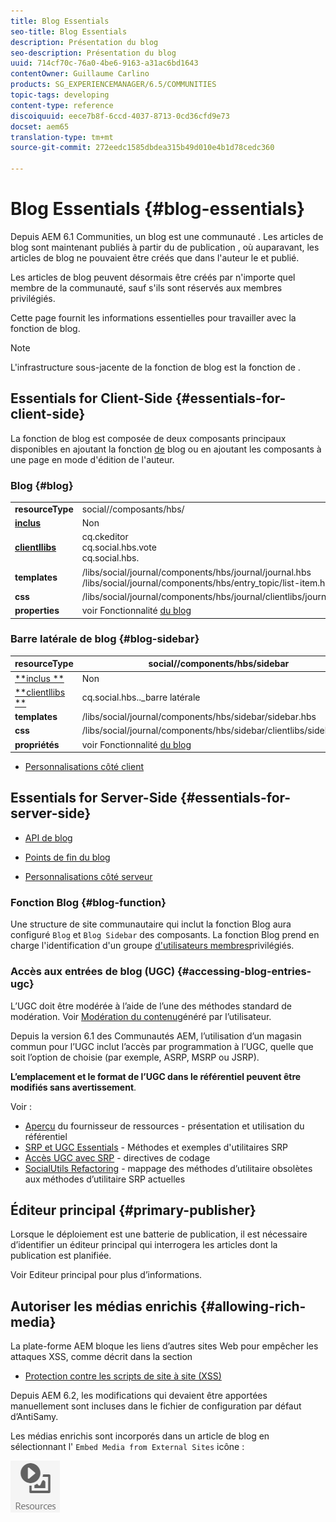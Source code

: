 ```yaml
---
title: Blog Essentials
seo-title: Blog Essentials
description: Présentation du blog
seo-description: Présentation du blog
uuid: 714cf70c-76a0-4be6-9163-a31ac6bd1643
contentOwner: Guillaume Carlino
products: SG_EXPERIENCEMANAGER/6.5/COMMUNITIES
topic-tags: developing
content-type: reference
discoiquuid: eece7b8f-6ccd-4037-8713-0cd36cfd9e73
docset: aem65
translation-type: tm+mt
source-git-commit: 272eedc1585dbdea315b49d010e4b1d78cedc360

---
```



# Blog Essentials {#blog-essentials}

Depuis AEM 6.1 Communities, un blog est une communauté  . Les articles de blog sont maintenant publiés à partir du  de publication , où auparavant, les articles de blog ne pouvaient être créés que dans l&#39;auteur  le et publié.

Les articles de blog peuvent désormais être créés par n&#39;importe quel membre de la communauté, sauf s&#39;ils sont réservés aux membres privilégiés.

Cette page fournit les informations essentielles pour travailler avec la fonction de blog.

>[!NOTE]
>
>L&#39;infrastructure sous-jacente de la fonction de blog est la fonction de .

## Essentials for Client-Side {#essentials-for-client-side}

La fonction de blog est composée de deux composants principaux disponibles en ajoutant la fonction [de](/help/communities/functions.md#blog-function) blog ou en ajoutant les composants à une page en mode d&#39;édition de l&#39;auteur.

### Blog {#blog}

<table>
 <tbody>
  <tr>
   <td> <strong>resourceType</strong></td>
   <td> social//composants/hbs/</td>
  </tr>
  <tr>
   <td> <a href="/help/communities/scf.md#add-or-include-a-communities-component"><strong>inclus</strong></a></td>
   <td>Non</td>
  </tr>
  <tr>
   <td> <a href="/help/communities/clientlibs.md"><strong>clientllibs</strong></a></td>
   <td>cq.ckeditor<br /> cq.social.hbs.vote<br /> cq.social.hbs.</td>
  </tr>
  <tr>
   <td> <strong>templates</strong></td>
   <td> /libs/social/journal/components/hbs/journal/journal.hbs<br /> /libs/social/journal/components/hbs/entry_topic/list-item.hbs</td>
  </tr>
  <tr>
   <td> <strong>css</strong></td>
   <td> /libs/social/journal/components/hbs/journal/clientlibs/journal.css</td>
  </tr>
  <tr>
   <td><strong> properties</strong></td>
   <td>voir Fonctionnalité <a href="/help/communities/blog-feature.md">du blog</a></td>
  </tr>
 </tbody>
</table>

### Barre latérale de blog {#blog-sidebar}

| **resourceType** | social//components/hbs/sidebar |
|---|---|
| [**inclus **](/help/communities/scf.md#add-or-include-a-communities-component) | Non |
| [**clientllibs **](/help/communities/clientlibs.md) | cq.social.hbs.._barre latérale |
| **templates** | /libs/social/journal/components/hbs/sidebar/sidebar.hbs |
| **css** | /libs/social/journal/components/hbs/sidebar/clientlibs/sidebar.css |
| **propriétés** | voir Fonctionnalité [du blog](/help/communities/blog-feature.md) |

* [Personnalisations côté client](/help/communities/client-customize.md)

## Essentials for Server-Side {#essentials-for-server-side}

* [API de blog](https://helpx.adobe.com/experience-manager/6-5/sites/developing/using/reference-materials/javadoc/com/adobe/cq/social/journal/client/api/package-summary.html)

* [Points de fin du blog](https://helpx.adobe.com/experience-manager/6-5/sites/developing/using/reference-materials/javadoc/com/adobe/cq/social/journal/client/endpoints/package-summary.html)

* [Personnalisations côté serveur](/help/communities/server-customize.md)

### Fonction Blog {#blog-function}

Une structure de site communautaire qui inclut la fonction [](/help/communities/functions.md#blog-function) Blog aura configuré `Blog` et `Blog Sidebar` des composants. La fonction Blog prend en charge l&#39;identification d&#39;un groupe [d&#39;utilisateurs membres](/help/communities/users.md#privileged-members-group)privilégiés.

### Accès aux entrées de blog (UGC) {#accessing-blog-entries-ugc}

L’UGC doit être modérée à l’aide de l’une des méthodes standard de modération.
Voir [Modération du contenu](/help/communities/moderate-ugc.md)généré par l’utilisateur.

Depuis la version 6.1 des Communautés AEM, l’utilisation d’un magasin [](/help/communities/working-with-srp.md) commun pour l’UGC inclut l’accès par programmation à l’UGC, quelle que soit l’option de   choisie (par exemple, ASRP, MSRP ou JSRP).

**L’emplacement et le format de l’UGC dans le référentiel peuvent être modifiés sans avertissement**.

Voir :

* [Aperçu](/help/communities/srp.md) du fournisseur de ressources  - présentation et utilisation du référentiel
* [SRP et UGC Essentials](/help/communities/srp-and-ugc.md) - Méthodes et exemples d&#39;utilitaires SRP
* [Accès UGC avec SRP](/help/communities/accessing-ugc-with-srp.md) - directives de codage
* [SocialUtils Refactoring](/help/communities/socialutils.md) - mappage des méthodes d’utilitaire obsolètes aux méthodes d’utilitaire SRP actuelles

## Éditeur principal {#primary-publisher}

Lorsque le déploiement est une batterie de publication, il est nécessaire d’identifier un éditeur principal qui interrogera les articles dont la publication est planifiée.

Voir Editeur [](/help/communities/deploy-communities.md#primary-publisher) principal pour plus d’informations.

## Autoriser les médias enrichis {#allowing-rich-media}

La plate-forme AEM bloque les liens d’autres sites Web pour empêcher les attaques XSS, comme décrit dans la section

* [Protection contre les scripts de site à site (XSS)](/help/sites-developing/security.md#protect-against-cross-site-scripting-xss)

Depuis AEM 6.2, les modifications qui devaient être apportées manuellement sont incluses dans le fichier de configuration par défaut d’AntiSamy.

Les médias enrichis sont incorporés dans un article de blog en sélectionnant l&#39; `Embed Media from External Sites` icône :

![chlimage_1-199](assets/chlimage_1-199.png)

